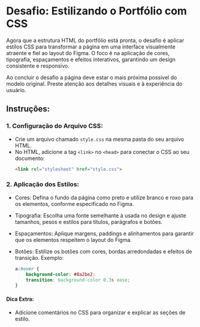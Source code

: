 # Desafio: Estilizando o Portfólio com CSS

Agora que a estrutura HTML do portfólio está pronta, o desafio é aplicar estilos CSS para transformar a página em uma interface visualmente atraente e fiel ao layout do Figma. O foco é na aplicação de cores, tipografia, espaçamentos e efeitos interativos, garantindo um design consistente e responsivo.

Ao concluir o desafio a página deve estar o mais próxima possível do modelo original. Preste atenção aos detalhes visuais e à experiência do usuário.

## Instruções:

### 1. Configuração do Arquivo CSS:
- Crie um arquivo chamado `style.css` na mesma pasta do seu arquivo HTML.
- No HTML, adicione a tag `<link>` no `<head>` para conectar o CSS ao seu documento:
    ```html
    <link rel="stylesheet" href="style.css">
    ```

### 2. Aplicação dos Estilos:

- Cores:
Defina o fundo da página como preto e utilize branco e roxo para os elementos, conforme especificado no Figma.

- Tipografia:
Escolha uma fonte semelhante à usada no design e ajuste tamanhos, pesos e estilos para títulos, parágrafos e botões.

- Espaçamentos:
Aplique margens, paddings e alinhamentos para garantir que os elementos respeitem o layout do Figma.

- Botões:
Estilize os botões com cores, bordas arredondadas e efeitos de transição. Exemplo:
    ```css
    a:hover {
        background-color: #8a2be2;
        transition: background-color 0.3s ease;
    }
    ```

#### Dica Extra:
- Adicione comentários no CSS para organizar e explicar as seções de estilo.

